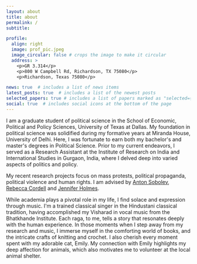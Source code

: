 ```yaml
---
layout: about
title: about
permalink: /
subtitle: 

profile:
  align: right
  image: prof_pic.jpeg
  image_circular: false # crops the image to make it circular
  address: >
    <p>GR 3.314</p>
    <p>800 W Campbell Rd, Richardson, TX 75080</p>
    <p>Richardson, Texas 75080</p>

news: true  # includes a list of news items
latest_posts: true  # includes a list of the newest posts
selected_papers: true # includes a list of papers marked as "selected={true}"
social: true  # includes social icons at the bottom of the page
---
```


I am a graduate student of political science in the School of Economic, Political and Policy Sciences, University of Texas at Dallas. My foundation in political science was solidified during my formative years at Miranda House, University of Delhi. Here, I was fortunate to earn both my bachelor's and master's degrees in Political Science. Prior to my current endeavors, I served as a Research Assistant at the Institute of Research on India and International Studies in Gurgaon, India, where I delved deep into varied aspects of politics and policy.

My recent research projects focus on mass protests, political propaganda, political violence and human rights. I am advised by [Anton Sobolev](https://asobolev.com/), [Rebecca Cordell](http://www.rebeccacordell.com/) and [Jennifer Holmes](https://personal.utdallas.edu/~jholmes/). 

While academia plays a pivotal role in my life, I find solace and expression through music. I'm a trained classical singer in the Hindustani classical tradition, having accomplished my Visharad in vocal music from the Bhatkhande Institute. Each raga, to me, tells a story that resonates deeply with the human experience. In those moments when I step away from my research and music, I immerse myself in the comforting world of books, and the intricate crafts of knitting and crochet. I also cherish every moment spent with my adorable cat, Emily. My connection with Emily highlights my deep affection for animals, which also motivates me to volunteer at the local animal shelter.
